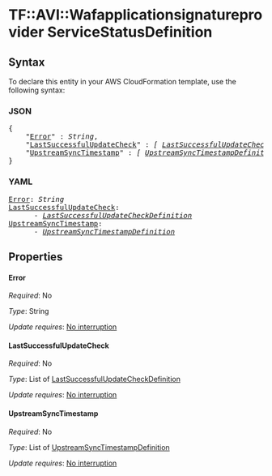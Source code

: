 # TF::AVI::Wafapplicationsignatureprovider ServiceStatusDefinition

## Syntax

To declare this entity in your AWS CloudFormation template, use the following syntax:

### JSON

<pre>
{
    "<a href="#error" title="Error">Error</a>" : <i>String</i>,
    "<a href="#lastsuccessfulupdatecheck" title="LastSuccessfulUpdateCheck">LastSuccessfulUpdateCheck</a>" : <i>[ <a href="lastsuccessfulupdatecheckdefinition.md">LastSuccessfulUpdateCheckDefinition</a>, ... ]</i>,
    "<a href="#upstreamsynctimestamp" title="UpstreamSyncTimestamp">UpstreamSyncTimestamp</a>" : <i>[ <a href="upstreamsynctimestampdefinition.md">UpstreamSyncTimestampDefinition</a>, ... ]</i>
}
</pre>

### YAML

<pre>
<a href="#error" title="Error">Error</a>: <i>String</i>
<a href="#lastsuccessfulupdatecheck" title="LastSuccessfulUpdateCheck">LastSuccessfulUpdateCheck</a>: <i>
      - <a href="lastsuccessfulupdatecheckdefinition.md">LastSuccessfulUpdateCheckDefinition</a></i>
<a href="#upstreamsynctimestamp" title="UpstreamSyncTimestamp">UpstreamSyncTimestamp</a>: <i>
      - <a href="upstreamsynctimestampdefinition.md">UpstreamSyncTimestampDefinition</a></i>
</pre>

## Properties

#### Error

_Required_: No

_Type_: String

_Update requires_: [No interruption](https://docs.aws.amazon.com/AWSCloudFormation/latest/UserGuide/using-cfn-updating-stacks-update-behaviors.html#update-no-interrupt)

#### LastSuccessfulUpdateCheck

_Required_: No

_Type_: List of <a href="lastsuccessfulupdatecheckdefinition.md">LastSuccessfulUpdateCheckDefinition</a>

_Update requires_: [No interruption](https://docs.aws.amazon.com/AWSCloudFormation/latest/UserGuide/using-cfn-updating-stacks-update-behaviors.html#update-no-interrupt)

#### UpstreamSyncTimestamp

_Required_: No

_Type_: List of <a href="upstreamsynctimestampdefinition.md">UpstreamSyncTimestampDefinition</a>

_Update requires_: [No interruption](https://docs.aws.amazon.com/AWSCloudFormation/latest/UserGuide/using-cfn-updating-stacks-update-behaviors.html#update-no-interrupt)

